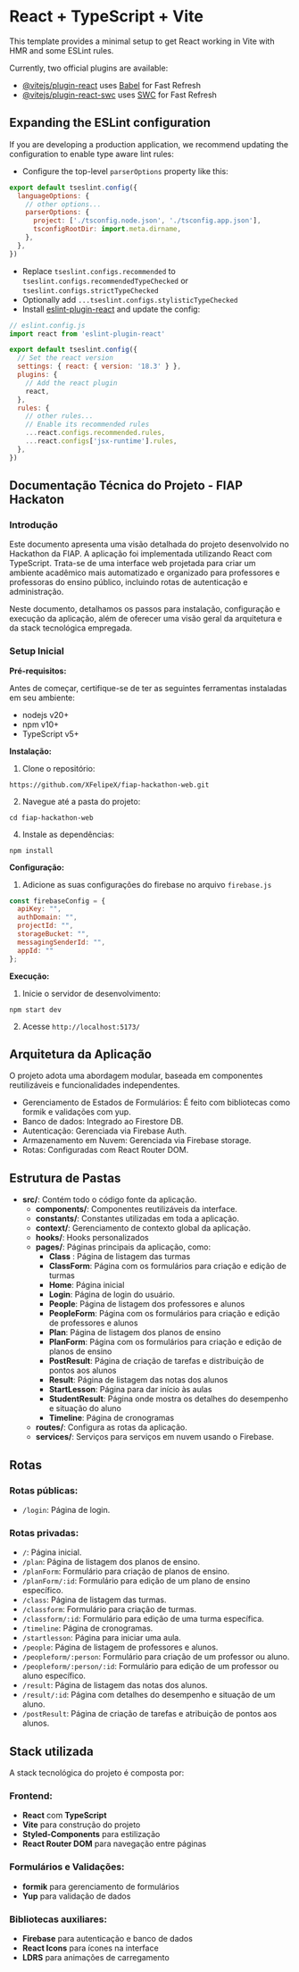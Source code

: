 # React + TypeScript + Vite

This template provides a minimal setup to get React working in Vite with HMR and some ESLint rules.

Currently, two official plugins are available:

- [@vitejs/plugin-react](https://github.com/vitejs/vite-plugin-react/blob/main/packages/plugin-react/README.md) uses [Babel](https://babeljs.io/) for Fast Refresh
- [@vitejs/plugin-react-swc](https://github.com/vitejs/vite-plugin-react-swc) uses [SWC](https://swc.rs/) for Fast Refresh

## Expanding the ESLint configuration

If you are developing a production application, we recommend updating the configuration to enable type aware lint rules:

- Configure the top-level `parserOptions` property like this:

```js
export default tseslint.config({
  languageOptions: {
    // other options...
    parserOptions: {
      project: ['./tsconfig.node.json', './tsconfig.app.json'],
      tsconfigRootDir: import.meta.dirname,
    },
  },
})
```

- Replace `tseslint.configs.recommended` to `tseslint.configs.recommendedTypeChecked` or `tseslint.configs.strictTypeChecked`
- Optionally add `...tseslint.configs.stylisticTypeChecked`
- Install [eslint-plugin-react](https://github.com/jsx-eslint/eslint-plugin-react) and update the config:

```js
// eslint.config.js
import react from 'eslint-plugin-react'

export default tseslint.config({
  // Set the react version
  settings: { react: { version: '18.3' } },
  plugins: {
    // Add the react plugin
    react,
  },
  rules: {
    // other rules...
    // Enable its recommended rules
    ...react.configs.recommended.rules,
    ...react.configs['jsx-runtime'].rules,
  },
})
```

## Documentação Técnica do Projeto - FIAP Hackaton

### Introdução

Este documento apresenta uma visão detalhada do projeto desenvolvido no Hackathon da FIAP. A aplicação foi implementada utilizando React com TypeScript. Trata-se de uma interface web projetada para criar um ambiente acadêmico mais automatizado e organizado para professores e professoras do ensino público, incluindo rotas de autenticação e administração.

Neste documento, detalhamos os passos para instalação, configuração e execução da aplicação, além de oferecer uma visão geral da arquitetura e da stack tecnológica empregada.

### Setup Inicial

**Pré-requisitos:**

Antes de começar, certifique-se de ter as seguintes ferramentas instaladas em seu ambiente:

- nodejs v20+
- npm v10+
- TypeScript v5+

**Instalação:**

1. Clone o repositório:<br>
```
https://github.com/XFelipeX/fiap-hackathon-web.git
```
2. Navegue até a pasta do projeto:
```
cd fiap-hackathon-web
```
4. Instale as dependências:
```
npm install
```

**Configuração:**

1. Adicione as suas configurações do firebase no arquivo `firebase.js`

```js
const firebaseConfig = {
  apiKey: "",
  authDomain: "",
  projectId: "",
  storageBucket: "",
  messagingSenderId: "",
  appId: ""
};
```

**Execução:**

1. Inicie o servidor de desenvolvimento:
```
npm start dev
```
2. Acesse `http://localhost:5173/`

## Arquitetura da Aplicação

O projeto adota uma abordagem modular, baseada em componentes reutilizáveis e funcionalidades independentes.

- Gerenciamento de Estados de Formulários: É feito com bibliotecas como formik e validações com yup.
- Banco de dados: Integrado ao Firestore DB.
- Autenticação: Gerenciada via Firebase Auth.
- Armazenamento em Nuvem: Gerenciada via Firebase storage.
- Rotas: Configuradas com React Router DOM.

## Estrutura de Pastas

- **src/**: Contém todo o código fonte da aplicação.
  - **components/**: Componentes reutilizáveis da interface.
  - **constants/**: Constantes utilizadas em toda a aplicação.
  - **context/**: Gerenciamento de contexto global da aplicação.
  - **hooks/**: Hooks personalizados
  - **pages/**: Páginas principais da aplicação, como:
    - **Class** : Página de listagem das turmas
    - **ClassForm**: Página com os formulários para criação e edição de turmas
    - **Home**: Página inicial
    - **Login**: Página de login do usuário.
    - **People**: Página de listagem dos professores e alunos
    - **PeopleForm**: Página com os formulários para criação e edição de professores e alunos
    - **Plan**: Página de listagem dos planos de ensino
    - **PlanForm**: Página com os formulários para criação e edição de planos de ensino
    - **PostResult**: Página de criação de tarefas e distribuição de pontos aos alunos
    - **Result**: Página de listagem das notas dos alunos
    - **StartLesson**: Página para dar início às aulas
    - **StudentResult**: Página onde mostra os detalhes do desempenho e situação do aluno
    - **Timeline**: Página de cronogramas
  - **routes/**: Configura as rotas da aplicação.
  - **services/**: Serviços para serviços em nuvem usando o Firebase.
 

## Rotas

### Rotas públicas:
  - `/login`: Página de login.

### Rotas privadas:
  - `/`: Página inicial.
  - `/plan`: Página de listagem dos planos de ensino.
  - `/planForm`: Formulário para criação de planos de ensino.
  - `/planForm/:id`: Formulário para edição de um plano de ensino específico.
  - `/class`: Página de listagem das turmas.
  - `/classform`: Formulário para criação de turmas.
  - `/classform/:id`: Formulário para edição de uma turma específica.
  - `/timeline`: Página de cronogramas.
  - `/startlesson`: Página para iniciar uma aula.
  - `/people`: Página de listagem de professores e alunos.
  - `/peopleform/:person`: Formulário para criação de um professor ou aluno.
  - `/peopleform/:person/:id`: Formulário para edição de um professor ou aluno específico.
  - `/result`: Página de listagem das notas dos alunos.
  - `/result/:id`: Página com detalhes do desempenho e situação de um aluno.
  - `/postResult`: Página de criação de tarefas e atribuição de pontos aos alunos.

## Stack utilizada

A stack tecnológica do projeto é composta por:

### **Frontend:**
- **React** com **TypeScript**
- **Vite** para construção do projeto
- **Styled-Components** para estilização
- **React Router DOM** para navegação entre páginas

### **Formulários e Validações:**
- **formik** para gerenciamento de formulários
- **Yup** para validação de dados

### **Bibliotecas auxiliares:**
- **Firebase** para autenticação e banco de dados
- **React Icons** para ícones na interface
- **LDRS** para animações de carregamento
